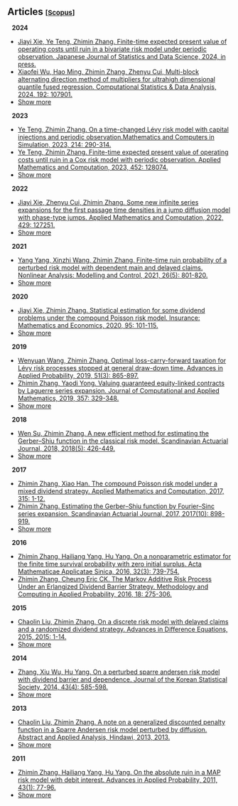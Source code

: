 <h1 id="articles"></h1>

<h2 style="margin: 30px 0px 15px;">Articles
<temp style="font-size:15px;">[</temp><a href="https://www-scopus-com-s.atrust.cqu.edu.cn/authid/detail.uri?authorId=35219373500#" target="_blank" style="font-size:15px;">Scopus</a><temp style="font-size:15px;">]</temp></h2>


<h4 id="2024;" style="margin:15px 10px 10px;">2024</h4>
<ul>
<li><a href="https://link-springer-com-s.atrust.cqu.edu.cn/article/10.1007/s42081-024-00244-3"><autocolor>Jiayi Xie, Ye Teng, Zhimin Zhang. Finite-time expected present value of operating costs until ruin in a bivariate risk model under periodic observation. Japanese Journal of Statistics and Data Science, 2024, in press.</autocolor></a></li>

<li><a href="https://www-sciencedirect-com-s.atrust.cqu.edu.cn/science/article/pii/S0167947323002128?via%3Dihub"><autocolor>Xiaofei Wu, Hao Ming, Zhimin Zhang, Zhenyu Cui, Multi-block alternating direction method of multipliers for ultrahigh dimensional quantile fused regression. Computational Statistics & Data Analysis, 2024, 192: 107901.</autocolor></a></li>

<li> <a href="javascript:toggle_vis('2024more')">Show more</a> </li>
<div id="2024more" style="display:none">

<li><a href="https://www-sciencedirect-com-s.atrust.cqu.edu.cn/science/article/pii/S0031320323008312?via%3Dihub"><autocolor>Rongmei Liang, Xiaofei Wu, Zhimin Zhang. Linearized alternating direction method of multipliers for elastic-net support vector machines. Pattern Recognition, 2024, 148: 110134.</autocolor></a></li>

<li><a href="https://www-sciencedirect-com-s.atrust.cqu.edu.cn/science/article/pii/S0377042723005903?via%3Dihub"><autocolor>Wei Zhong, Benxuan Shi, Zhimin Zhang. Valuation of guaranteed minimum maturity benefits under mean reversion and jump models with surrender risk. Journal of Computational and Applied Mathematics, 2024, 440: 115646.</autocolor></a></li>

<li><a href="https://www.tandfonline.com/doi/abs/10.1080/03461238.2023.2241193"><autocolor>Meiqiao Ai, Yunyun Wang, Zhimin Zhang, Dan Zhu. Valuation of variable annuities with guaranteed minimum maturity benefits and periodic fees. Scandinavian Actuarial Journal, 2024, 2024(3): 252-278.</autocolor></a></li>

<li><a href="https://www.tandfonline.com/doi/abs/10.1080/03610926.2022.2076124"><autocolor>Jiayi Xie, Zhimin Zhang. Infinite series expansion of some finite-time dividend and ruin related functions. Communications in Statistics-Theory and Methods, 2024, 53(1): 201-214.</autocolor></a></li>
</div>
</ul>


<h4 id="2023;" style="margin:0 10px 0;">2023</h4>
<ul>
<li><a href="https://www.sciencedirect.com/science/article/abs/pii/S0378475423002938"><autocolor>Ye Teng, Zhimin Zhang. On a time-changed Lévy risk model with capital injections and periodic observation.Mathematics and Computers in Simulation, 2023, 214: 290-314.</autocolor></a></li>

<li><a href="https://www.sciencedirect.com/science/article/abs/pii/S0096300323002436"><autocolor>Ye Teng, Zhimin Zhang. Finite-time expected present value of operating costs until ruin in a Cox risk model with periodic observation. Applied Mathematics and Computation, 2023, 452: 128074.</autocolor></a></li>

<li> <a href="javascript:toggle_vis('2023more')">Show more</a> </li>
<div id="2023more" style="display:none">

<li><a href="https://www-cambridge-org-s.atrust.cqu.edu.cn/core/journals/probability-in-the-engineering-and-informational-sciences/article/nonparametric-estimation-of-some-dividend-problems-in-the-perturbed-compound-poisson-model/B29DB2B2B862822586CE0867F5758C20"><autocolor>Yang Yang, Jiayi Xie, Zhimin Zhang. Nonparametric estimation of some dividend problems in the perturbed compound Poisson model. Probability in the Engineering and Informational Sciences, 2023, 37(2):418-441.</autocolor></a></li>

<li><a href="https://www-cambridge-org-s.atrust.cqu.edu.cn/core/journals/probability-in-the-engineering-and-informational-sciences/article/gerbershiu-analysis-in-the-compound-poisson-model-with-constant-interobservation-times/44597BF1D4FA4892D0E7897D6DD0E693"><autocolor>Jiayi Xie, Wenguang Yu, Zhimin Zhang, Zhenyu Cui. Gerber-Shiu analysis in the compound Poisson model with constant inter-observation times. Probability in the Engineering and Informational Sciences, 2023, 37(2):324-356.</autocolor></a></li>

<li><a href="https://www.sciencedirect.com/science/article/abs/pii/S037704272200512X"><autocolor>Wei Zhong, Zhenyu Cui, Zhimin Zhang. Efficient valuation of guaranteed minimum maturity benefits in regime switching jump diffusion models with surrender risk. Journal of Computational and Applied Mathematics, 2023, 422: 114914.</autocolor></a></li>

<li><a href="https://www-sciencedirect-com-s.atrust.cqu.edu.cn/science/article/pii/S0377042722003715?via%3Dihub"><autocolor>Meiqiao Ai, Zhimin Zhang, Wei Zhong. Valuation of a DB underpin hybrid pension under a regime-switching Lévy model. Journal of Computational and Applied Mathematics, 2023, 419: 114736.</autocolor></a></li>

<li><a href="https://www.researchgate.net/publication/364915397_Tax_optimization_with_a_terminal_value_for_the_Levy_risk_processes"><autocolor>Wenyuan Wang, Zhimin Zhang, Zhuo Jin. TAX OPTIMIZATION WITH A TERMINAL VALUE FOR THE LÉVY RISK PROCESSES. Journal of Industrial and Management Optimization, 2023, 19(8).</autocolor></a></li>

<li><a href="https://www.tandfonline.com/doi/abs/10.1080/03461238.2022.2099296"><autocolor>Meiqiao Ai, Zhimin Zhang, Dan Zhu. Valuing variable annuities with path-dependent surrender guarantees under regime-switching Lévy models. Scandinavian Actuarial Journal, 2023, 2023(4): 330-358.</autocolor></a></li>

<li><a href="https://www.tandfonline.com/doi/abs/10.1080/03461238.2022.2144432"><autocolor>Wei Zhong, Dan Zhu, Zhimin Zhang. Valuation of variable annuities under stochastic volatility and stochastic jump intensity. Scandinavian Actuarial Journal, 2023, 2023(7): 708-734.</autocolor></a></li>

<li><a href="https://www-scopus-com-s.atrust.cqu.edu.cn/record/display.uri?eid=2-s2.0-85141317880&origin=resultslist&sort=plf-f&src=s&sid=6ecfc0a5d527a41fa708b45a060a219c&sot=a&sdt=a&s=AU-ID%2835219373500%29+AND+PUBYEAR+IS+2023&sl=38&sessionSearchId=6ecfc0a5d527a41fa708b45a060a219c&relpos=9"><autocolor>Meiqiao Ai, Zhimin Zhang, Wenguang Yu. VALUING EQUITY-LINKED DEATH BENEFITS WITH A THRESHOLD EXPENSE STRUCTURE UNDER A REGIME-SWITCHING LEVY MODEL. Journal of Industrial and Management Optimization, 2023, 19(3).</autocolor></a></li>
</div>
</ul>


<h4 id="2022" style="margin:0 10px 0;">2022</h4>

<ul>
<li><a href="https://www.sciencedirect.com/science/article/abs/pii/S0096300322003253?via%3Dihub"><autocolor>Jiayi Xie, Zhenyu Cui, Zhimin Zhang. Some new infinite series expansions for the first passage time densities in a jump diffusion model with phase-type jumps. Applied Mathematics and Computation, 2022, 429: 127251.</autocolor></a></li>

<li> <a href="javascript:toggle_vis('2022more')">Show more</a></li>
<div id="2022more" style="display:none">

<li><a href="https://www.sciencedirect.com/science/article/abs/pii/S0377042722000012?via%3Dihub"><autocolor>Meiqiao Ai, Zhimin Zhang. Pricing some life-contingent lookback options under regime-switching Lévy models. Journal of Computational and Applied Mathematics, 2022, 407: 114082.</autocolor></a></li>

<li><a href="https://www.sciencedirect.com/science/article/abs/pii/S0167668722000269?via%3Dihub"><autocolor>Wenyuan Wang, Xie, Jiayi Xie, Zhimin Zhang. Estimating the time value of ruin in a Lévy risk model under low-frequency observation. Insurance: Mathematics and Economics, 2022, 104: 133-157.</autocolor></a></li>

<li><a href="https://www.aimsciences.org/article/doi/10.3934/jimo.2021039"><autocolor>Meiqiao Ai, Zhimin Zhang, Wenguang Yu. FIRST PASSAGE PROBLEMS OF REFRACTED JUMP DIFFUSION PROCESSES AND THEIR APPLICATIONS IN VALUING EQUITY-LINKED DEATH BENEFITS. Journal of Industrial and Management Optimization, 2022, 18(3).</autocolor></a></li>

<li><a href="https://www.sciencedirect.com/science/article/abs/pii/S0377042721003253?via%3Dihub"><autocolor>Jiayi Xie, Zhimin Zhang. Recursive approximating to the finite-time Gerber–Shiu function in Lévy risk models under periodic observation. Journal of Computational and Applied Mathematics, 2022, 399: 113703.</autocolor></a></li>
</div>
</ul>


<h4 id="2021" style="margin:0 10px 0;">2021</h4>
<ul>
<li><a href="https://www.journals.vu.lt/nonlinear-analysis/article/view/23963"><autocolor>Yang Yang, Xinzhi Wang, Zhimin Zhang. Finite-time ruin probability of a perturbed risk model with dependent main and delayed claims. Nonlinear Analysis: Modelling and Control, 2021, 26(5): 801-820.</autocolor></a></li>

<li> <a href="javascript:toggle_vis('2021more')">Show more</a></li>
<div id="2021more" style="display:none">

<li><a href="https://www.sciencedirect.com/science/article/abs/pii/S0096300321000795"><autocolor>Yayun Wang, Zhimin Zhang, Wenguang Yu. Pricing equity-linked death benefits by complex Fourier series expansion in a regime-switching jump diffusion model. Applied Mathematics and Computation, 2021, 399: 126031.</autocolor></a></li>

<li><a href="https://www.sciencedirect.com/science/article/abs/pii/S0096300321000291"><autocolor>Jiayi Xie, Zhimin Zhang. Finite-time dividend problems in a Lévy risk model under periodic observation. Applied Mathematics and Computation, 2021, 398: 125981.</autocolor></a></li>

<li><a href="https://www.sciencedirect.com/science/article/abs/pii/S1007570420304810"><autocolor>Benxuan Shi, Zhimin Zhang. Pricing EIA with cliquet-style guarantees under time-changed Lévy models by frame duality projection. Communications in Nonlinear Science and Numerical Simulation, 2021, 95: 105651.</autocolor></a></li>

<li><a href="https://www.tandfonline.com/doi/abs/10.1080/03461238.2021.1885483"><autocolor>Cheung Eric CK,  Zhimin Zhang. Simple approximation for the ruin probability in renewal risk model under interest force via Laguerre series expansion. Scandinavian Actuarial Journal, 2021, 2021(9): 804-831.</autocolor></a></li>
</div>
</ul>

<h4 id="2020" style="margin:0 10px 0;">2020</h4>
<ul>
<li><a href="https://www.sciencedirect.com/science/article/abs/pii/S0167668720301293"><autocolor>Jiayi Xie, Zhimin Zhang. Statistical estimation for some dividend problems under the compound Poisson risk model. Insurance: Mathematics and Economics, 2020, 95: 101-115.</autocolor></a></li>

<li> <a href="javascript:toggle_vis('2020more')">Show more</a></li>
<div id="2020more" style="display:none">

<li><a href="https://openurl.ebsco.com/EPDB%3Agcd%3A8%3A1770568/detailv2?sid=ebsco%3Aplink%3Ascholar&id=ebsco%3Agcd%3A143823365&crl=c"><autocolor>Xuanhua Peng, Wen Su, Zhimin Zhang. On A Perturbed Compound Poisson Risk Model Under A Periodic Threshold-Type Dividend Strategy. Journal of Industrial and Management Optimization, 2020, 16(4).</autocolor></a></li>

<li><a href="https://www.sciencedirect.com/science/article/pii/S0377042719303802"><autocolor>Zhimin Zhang, Yaodi Yong, Wenguang Yu. Valuing equity-linked death benefits in general exponential Lévy models. Journal of Computational and Applied Mathematics, 2020, 365: 112377.</autocolor></a></li>
</div>
</ul>


<h4 id="2019;" style="margin:0 10px 0;">2019</h4>
<ul>
<li><a href="https://www.cambridge.org/core/journals/advances-in-applied-probability/article/abs/optimal-losscarryforward-taxation-for-levy-risk-processes-stopped-at-general-drawdown-time/941185A6C321DC978BF0D2AF30CC2EBE"><autocolor>Wenyuan Wang, Zhimin Zhang. Optimal loss-carry-forward taxation for Lévy risk processes stopped at general draw-down time. Advances in Applied Probability, 2019, 51(3): 865-897.</autocolor></a></li>

<li><a href="https://www.sciencedirect.com/science/article/pii/S0377042719301141"><autocolor>Zhimin Zhang, Yaodi Yong. Valuing guaranteed equity-linked contracts by Laguerre series expansion. Journal of Computational and Applied Mathematics, 2019, 357: 329-348.</autocolor></a></li>

<li> <a href="javascript:toggle_vis('2019more')">Show more</a> </li>
<div id="2019more" style="display:none">

<li><a href="https://mdpi.longhoe.net/2227-9091/7/2/37"><autocolor>Shimizu Yasutaka,  Zhimin Zhang. Asymptotically normal estimators of the ruin probability for lévy insurance surplus from discrete samples. Risks, 2019, 7(2): 37.</autocolor></a></li>

<li><a href="https://www.tandfonline.com/doi/abs/10.1080/03461238.2018.1557739"><autocolor>Wenyuan Wang, Zhimin Zhang. Computing the Gerber–Shiu function by frame duality projection. Scandinavian Actuarial Journal, 2019, 2019(4): 291-307.</autocolor></a></li>

<li><a href="https://openurl.ebsco.com/EPDB%3Agcd%3A14%3A1770398/detailv2?sid=ebsco%3Aplink%3Ascholar&id=ebsco%3Agcd%3A135936277&crl=c"><autocolor>Yang Yang, Kaiyong Wang, Jiajun Liu, Zhimin Zhang. Asymptotics for a bidimensional risk model with two geometric Lévy price processes. Journal of Industrial and Management Optimization, 2019, 15(2).</autocolor></a></li>

<li><a href="https://www.sciencedirect.com/science/article/abs/pii/S0167715218303626"><autocolor>Yang Yang, Wen Su, Zhimin Zhang. Estimating the discounted density of the deficit at ruin by Fourier cosine series expansion. Statistics and Probability Letters, 2019, 146: 147-155.</autocolor></a></li>

<li><a href="https://www.sciencedirect.com/science/article/pii/S0022247X18307820"><autocolor>Wen Su, Yong, Yaodi Yong, Zhimin Zhang. Estimating the Gerber–Shiu function in the perturbed compound Poisson model by Laguerre series expansion. Journal of Mathematical Analysis and Applications, 2019, 469(2): 705-729.</autocolor></a></li>

<li><a href="https://www.sciencedirect.com/science/article/pii/S0377042718304230"><autocolor>Zhimin Zhang, Wen Su. Estimating the Gerber–Shiu function in a Lévy risk model by Laguerre series expansion. Journal of Computational and Applied Mathematics, 2019, 346: 133-149.</autocolor></a></li>

<li><a href="https://www.tandfonline.com/doi/abs/10.1080/03461238.2018.1481454"><autocolor>Cheung Eric CK, Zhimin Zhang. Periodic threshold-type dividend strategy in the compound Poisson risk model. Scandinavian Actuarial Journal, 2019, 2019(1): 1-31.</autocolor></a></li>
</div>
</ul>


<h4 id="2018" style="margin:0 10px 0;">2018</h4>
<ul>
<li><a href="https://www.tandfonline.com/doi/abs/10.1080/03461238.2017.1371068"><autocolor>Wen Su, Zhimin Zhang. A new efficient method for estimating the Gerber–Shiu function in the classical risk model. Scandinavian Actuarial Journal, 2018, 2018(5): 426-449.</autocolor></a></li>

<li> <a href="javascript:toggle_vis('2018more')">Show more</a></li>
<div id="2018more" style="display:none">

<li><a href="https://openurl.ebsco.com/EPDB%3Agcd%3A8%3A1770296/detailv2?sid=ebsco%3Aplink%3Ascholar&id=ebsco%3Agcd%3A127651084&crl=c"><autocolor>Zhimin Zhang, Cheung Eric CK. A note on a Lévy insurance risk model under periodic dividend decisions. Journal of Industrial and Management Optimization, 2018, 14(1).</autocolor></a></li>

<li><a href="https://www.cambridge.org/core/journals/astin-bulletin-journal-of-the-iaa/article/abs/on-the-compound-poisson-risk-model-with-periodic-capital-injections/A5AE072F0ABF3BDCBE7A3DB63789F0C6"><autocolor>Zhimin Zhang, Cheung Eric CK, Hailiang Yang. On the compound poisson risk model with periodic capital injections. ASTIN Bulletin, 2018, 48(1): 435-477.</autocolor></a></li>
</div>
</ul>


<h4 id="2017;" style="margin:0 10px 0;">2017</h4>
<ul>
<li><a href="https://www.sciencedirect.com/science/article/abs/pii/S009630031730509X"><autocolor>Zhimin Zhang, Xiao Han. The compound Poisson risk model under a mixed dividend strategy. Applied Mathematics and Computation, 2017, 315: 1-12.</autocolor></a></li>

<li><a href="https://www.tandfonline.com/doi/abs/10.1080/03461238.2016.1268541"><autocolor>Zhimin Zhang. Estimating the Gerber–Shiu function by Fourier–Sinc series expansion. Scandinavian Actuarial Journal, 2017, 2017(10): 898-919.</autocolor></a></li>

<li> <a href="javascript:toggle_vis('2017more')">Show more</a> </li>
<div id="2017more" style="display:none">

<li><a href="https://www.tandfonline.com/doi/abs/10.1080/03461238.2016.1174876"><autocolor>Zhimin Zhang. Nonparametric estimation of the finite time ruin probability in the classical risk model. Scandinavian Actuarial Journal, 2017, 2017(5): 452-469.</autocolor></a></li>

<li><a href="https://www.sciencedirect.com/science/article/abs/pii/S0167668716304012"><autocolor>Shimizu Yasutaka, Zhimin Zhang. Estimating Gerber–Shiu functions from discretely observed Lévy driven surplus. Insurance: Mathematics and Economics, 2017, 74: 84-98.</autocolor></a></li>

<li><a href="https://openurl.ebsco.com/EPDB%3Agcd%3A1%3A1770209/detailv2?sid=ebsco%3Aplink%3Ascholar&id=ebsco%3Agcd%3A121731205&crl=c"><autocolor>Zhimin Zhang, Yang Yang, Chaolin Liu. On a perturbed compound poisson model with varying premium rates. Journal of Industrial and Management Optimization, 2017, 13(2).</autocolor></a></li>

<li><a href="https://springer.longhoe.net/article/10.1007/s11464-016-0609-9"><autocolor>Zhimin Zhang, Chaolin Liu. Moments of discounted dividend payments in a risk model with randomized dividend-decision times. Frontiers of Mathematics in China, 2017, 12: 493-513.</autocolor></a></li>

<li><a href="https://www.tandfonline.com/doi/abs/10.1080/03461238.2015.1062042"><autocolor>Zhimin Zhang, Cheung Eric CK, Hailiang Yang. Lévy insurance risk process with Poissonian taxation. Scandinavian Actuarial Journal, 2017, 2017(1): 51-87.</autocolor></a></li>

<li><a href="https://www.cambridge.org/core/journals/astin-bulletin-journal-of-the-iaa/article/abs/approximating-the-density-of-the-time-to-ruin-via-fouriercosine-series-expansion/A7FC489A1244AB508FAEEEBB663101F7"><autocolor>Zhimin Zhang. APPROXIMATING the DENSITY of the TIME to RUIN VIA FOURIER-COSINE SERIES EXPANSION. ASTIN Bulletin, 2017, 47(1): 169-198.</autocolor></a></li>

<li><a href="https://www.sciencedirect.com/science/article/pii/S0377042716303065"><autocolor>Chaolin Liu, Zhimin Zhang, Hu Yang. A note on a discrete time MAP risk model. Journal of Computational and Applied Mathematics, 2017, 309: 111-121.</autocolor></a></li>
</div>
</ul>

<h4 id="2016;" style="margin:0 10px 0;">2016</h4>
<ul>
<li><a href="https://springer.longhoe.net/article/10.1007/s10255-016-0601-x"><autocolor>Zhimin Zhang, Hailiang Yang, Hu Yang. On a nonparametric estimator for the finite time survival probability with zero initial surplus. Acta Mathematicae Applicatae Sinica, 2016, 32(3): 739-754.</autocolor></a></li>

<li><a href="https://springer.longhoe.net/article/10.1007/s11009-014-9414-7"><autocolor>Zhimin Zhang, Cheung Eric CK. The Markov Additive Risk Process Under an Erlangized Dividend Barrier Strategy. Methodology and Computing in Applied Probability, 2016, 18: 275-306.</autocolor></a></li>
</ul>


<h4 id="2015" style="margin:0 10px 0;">2015</h4>
<ul>
<li><a href="https://springer.longhoe.net/article/10.1186/s13662-015-0614-4"><autocolor>Chaolin Liu, Zhimin Zhang. On a discrete risk model with delayed claims and a randomized dividend strategy. Advances in Difference Equations, 2015, 2015: 1-14.</autocolor></a></li>

<li> <a href="javascript:toggle_vis('2015more')">Show more</a></li>
<div id="2015more" style="display:none">

<li><a href="https://www.sciencedirect.com/science/article/pii/S0377042715001661"><autocolor>Yang Yang, Zhimin Zhang, Tao Jiang, Dongya Cheng. Uniformly asymptotic behavior of ruin probabilities in a time-dependent renewal risk model with stochastic return. Journal of Computational and Applied Mathematics, 2015, 287: 32-43.</autocolor></a></li>

<li><a href="https://www.sciencedirect.com/science/article/abs/pii/S122631921400088X"><autocolor>Zhimin Zhang, Chaolin Liu. Nonparametric estimation for derivatives of compound distribution. Journal of the Korean Statistical Society, 2015, 44(3): 327-341.</autocolor></a></li>

<li><a href="https://springer.longhoe.net/article/10.1186/s13662-015-0378-x"><autocolor>Chaolin Liu, Zhimin Zhang. On a generalized Gerber-Shiu function in a compound Poisson model perturbed by diffusion. Advances in Difference Equations, 2015, 2015: 1-20.</autocolor></a></li>
</div>
</ul>


<h4 id="2014" style="margin:0 10px 0;">2014</h4>
<ul>
<li><a href="https://www.sciencedirect.com/science/article/abs/pii/S1226319214000246"><autocolor>Zhang, Xiu Wu, Hu Yang. On a perturbed sparre andersen risk model with dividend barrier and dependence. Journal of the Korean Statistical Society, 2014, 43(4): 585-598.</autocolor></a></li>

<li> <a href="javascript:toggle_vis('2014more')">Show more</a></li>
<div id="2014more" style="display:none">

<li><a href="https://www.sciencedirect.com/science/article/abs/pii/S0167668714001206"><autocolor>Zhimin Zhang, Hailiang Yang. Nonparametric estimation for the ruin probability in a Lévy risk model under low-frequency observation. Measurement: Journal of the International Measurement Confederation, 2014, 59: 168-177.</autocolor></a></li>

<li><a href="https://openurl.ebsco.com/EPDB%3Agcd%3A12%3A1769980/detailv2?sid=ebsco%3Aplink%3Ascholar&id=ebsco%3Agcd%3A98743693&crl=c"><autocolor>Zhimin Zhang. On a risk model with randomized dividend-decision times. Journal of Industrial and Management Optimization, 2014, 10(4).</autocolor></a></li>

<li><a href="https://www.tandfonline.com/doi/abs/10.1080/03461238.2012.691427"><autocolor>Zhimin Zhang, Hailiang Yang, Hu Yang. On a nonparametric estimator for ruin probability in the classical risk model. Scandinavian Actuarial Journal, 2014, 2014(4): 309-338.</autocolor></a></li>

<li><a href="https://www.sciencedirect.com/science/article/pii/S03770427130025621Zhimin"><autocolor>Zhimin Zhang. On a perturbed Sparre Andersen risk model with threshold dividend strategy and dependence. Journal of Computational and Applied Mathematics, 2014, 255: 248-269.</autocolor></a></li>
</div>
</ul>


<h4 id="2013" style="margin:0 10px 0;">2013</h4>
<ul>
<li><a href="https://www.hindawi.com/journals/aaa/2013/759352"><autocolor>Chaolin Liu, Zhimin Zhang. A note on a generalized discounted penalty function in a Sparre Andersen risk model perturbed by diffusion. Abstract and Applied Analysis, Hindawi, 2013, 2013.</autocolor></a></li>

<li> <a href="javascript:toggle_vis('2013more')">Show more</a></li>
<div id="2013more" style="display:none">

<li><a href="https://www.sciencedirect.com/science/article/abs/pii/S0167668713000607"><autocolor>Zhimin Zhang, Hailiang Yang. Nonparametric estimate of the ruin probability in a pure-jump Lévy risk model. Insurance: Mathematics and Economics, 2013, 53(1): 24-35.</autocolor></a></li>

<li><a href="https://www.tandfonline.com/doi/abs/10.1080/03461238.2011.599141"><autocolor>Zhimin Zhang, Hailiang Yang, Hu Yang. On a Sparre Andersen risk model perturbed by a spectrally negative Lévy process. Scandinavian Actuarial Journal, 2013, 2013(3): 213-239.</autocolor></a></li>
</div>
</ul>


<h4 id="2011" style="margin:0 10px 0;">2011</h4>
<ul>
<li><a href="https://www.cambridge.org/core/journals/advances-in-applied-probability/article/on-the-absolute-ruin-in-a-map-risk-model-with-debit-interest/89C3818E823D07F65677133BA33AD709"><autocolor>Zhimin Zhang, Hailiang Yang, Hu Yang. On the absolute ruin in a MAP risk model with debit interest. Advances in Applied Probability, 2011, 43(1): 77-96.</autocolor></a></li>

<li> <a href="javascript:toggle_vis('2011more')">Show more</a></li>
<div id="2011more" style="display:none">

<li><a href="https://springer.longhoe.net/article/10.1007/s11766-011-2279-4"><autocolor>Zhimin Zhang, Hu Yang. The compound Poisson risk model with dependence under a multi-layer dividend strategy. Applied Mathematics, 2011, 26: 1-13.</autocolor></a></li>

<li><a href="https://www.sciencedirect.com/science/article/pii/S0377042710004280"><autocolor>Zhimin Zhang, Hu Yang. Gerber-Shiu analysis in a perturbed risk model with dependence between claim sizes and interclaim times. Journal of Computational and Applied Mathematics, 2011, 235(5): 1189-1204.</autocolor></a></li>
</div>
</ul>